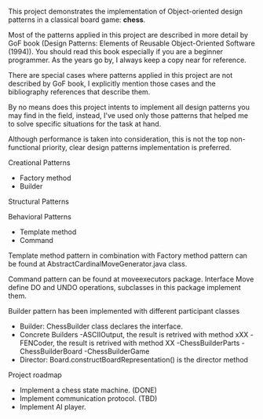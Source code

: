 This project demonstrates the implementation of Object-oriented design patterns in a classical board game: <b>chess</b>.

Most of the patterns applied in this project are described in more detail by GoF book (Design Patterns: Elements of Reusable Object-Oriented Software (1994)). You should read this book especially if you are a beginner programmer. As the years go by, I always keep a copy near for reference.

There are special cases where patterns applied in this project are not described by GoF book, I explicitly mention those cases and the bibliography references that describe them.

By no means does this project intents to implement all design patterns you may find in the field, instead, I've used only those patterns that helped me to solve specific situations for the task at hand.

Although performance is taken into consideration, this is not the top non-functional priority, clear design patterns implementation is preferred.

Creational Patterns
- Factory method
- Builder
  
 Structural Patterns
 
 Behavioral Patterns
- Template method
- Command

Template method pattern in combination with Factory method pattern can be found at AbstractCardinalMoveGenerator.java class. 

Command pattern can be found at moveexecutors package. Interface Move define DO and UNDO operations, subclasses in this package implement them.

Builder pattern has been implemented with different participant classes
- Builder: ChessBuilder class declares the interface.
- Concrete Builders
	-ASCIIOutput, the result is retrived with method xXX
    -FENCoder, the result is retrived with method XX
    -ChessBuilderParts 
	-ChessBuilderBoard 
	-ChessBuilderGame
- Director: Board.constructBoardRepresentation() is the director method

Project roadmap
- Implement a chess state machine. (DONE)
- Implement communication protocol. (TBD)
- Implement AI player.


